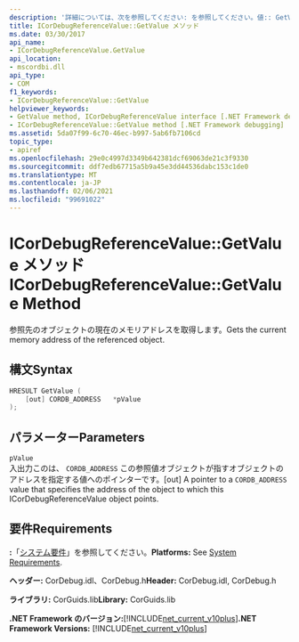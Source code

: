 ```yaml
---
description: '詳細については、次を参照してください: を参照してください。値:: GetValue メソッド'
title: ICorDebugReferenceValue::GetValue メソッド
ms.date: 03/30/2017
api_name:
- ICorDebugReferenceValue.GetValue
api_location:
- mscordbi.dll
api_type:
- COM
f1_keywords:
- ICorDebugReferenceValue::GetValue
helpviewer_keywords:
- GetValue method, ICorDebugReferenceValue interface [.NET Framework debugging]
- ICorDebugReferenceValue::GetValue method [.NET Framework debugging]
ms.assetid: 5da07f99-6c70-46ec-b997-5ab6fb7106cd
topic_type:
- apiref
ms.openlocfilehash: 29e0c4997d3349b642381dcf69063de21c3f9330
ms.sourcegitcommit: ddf7edb67715a5b9a45e3dd44536dabc153c1de0
ms.translationtype: MT
ms.contentlocale: ja-JP
ms.lasthandoff: 02/06/2021
ms.locfileid: "99691022"
---
```

# <a name="icordebugreferencevaluegetvalue-method"></a><span data-ttu-id="e8ffd-103">ICorDebugReferenceValue::GetValue メソッド</span><span class="sxs-lookup"><span data-stu-id="e8ffd-103">ICorDebugReferenceValue::GetValue Method</span></span>

<span data-ttu-id="e8ffd-104">参照先のオブジェクトの現在のメモリアドレスを取得します。</span><span class="sxs-lookup"><span data-stu-id="e8ffd-104">Gets the current memory address of the referenced object.</span></span>  
  
## <a name="syntax"></a><span data-ttu-id="e8ffd-105">構文</span><span class="sxs-lookup"><span data-stu-id="e8ffd-105">Syntax</span></span>  
  
```cpp  
HRESULT GetValue (  
    [out] CORDB_ADDRESS   *pValue  
);  
```  
  
## <a name="parameters"></a><span data-ttu-id="e8ffd-106">パラメーター</span><span class="sxs-lookup"><span data-stu-id="e8ffd-106">Parameters</span></span>  

 `pValue`  
 <span data-ttu-id="e8ffd-107">入出力このは、 `CORDB_ADDRESS` この参照値オブジェクトが指すオブジェクトのアドレスを指定する値へのポインターです。</span><span class="sxs-lookup"><span data-stu-id="e8ffd-107">[out] A pointer to a `CORDB_ADDRESS` value that specifies the address of the object to which this ICorDebugReferenceValue object points.</span></span>  
  
## <a name="requirements"></a><span data-ttu-id="e8ffd-108">要件</span><span class="sxs-lookup"><span data-stu-id="e8ffd-108">Requirements</span></span>  

 <span data-ttu-id="e8ffd-109">**:**「[システム要件](../../get-started/system-requirements.md)」を参照してください。</span><span class="sxs-lookup"><span data-stu-id="e8ffd-109">**Platforms:** See [System Requirements](../../get-started/system-requirements.md).</span></span>  
  
 <span data-ttu-id="e8ffd-110">**ヘッダー:** CorDebug.idl、CorDebug.h</span><span class="sxs-lookup"><span data-stu-id="e8ffd-110">**Header:** CorDebug.idl, CorDebug.h</span></span>  
  
 <span data-ttu-id="e8ffd-111">**ライブラリ:** CorGuids.lib</span><span class="sxs-lookup"><span data-stu-id="e8ffd-111">**Library:** CorGuids.lib</span></span>  
  
 <span data-ttu-id="e8ffd-112">**.NET Framework のバージョン:**[!INCLUDE[net_current_v10plus](../../../../includes/net-current-v10plus-md.md)]</span><span class="sxs-lookup"><span data-stu-id="e8ffd-112">**.NET Framework Versions:** [!INCLUDE[net_current_v10plus](../../../../includes/net-current-v10plus-md.md)]</span></span>
